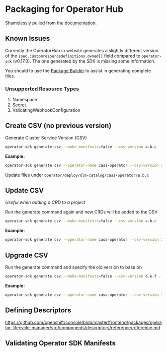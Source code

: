 # Packaging for Operator Hub

Shamelessly pulled from the [documentation](https://sdk.operatorframework.io/docs/olm-integration/generating-a-csv/).

## Known Issues

Currently the OperatorHub.io website generates a slightly different version of the `spec.customresourcedefinitions.owned[]` field compared to `operator-sdk` (v0.17.0). The one generated by the SDK is missing some information.

You should to use the [Package Builder](https://operatorhub.io/packages) to assist in generating complete files.

### Unsupported Resource Types
1. Namespace
2. Secret
3. ValidatingWebhookConfiguration

## Create CSV (no previous version)

Generate Cluster Service Version (CSV)

```bash
operator-sdk generate csv --make-manifests=false --csv-version a.b.c
```

**Example:**

```bash
operator-sdk generate csv --operator-name cass-operator --csv-version 1.0.0 --make-manifests=false
```

Update files under `operator/deploy/olm-catalog/cass-operator/a.b.c`

## Update CSV

_Useful when adding a CRD to a project_

Run the generate command again and new CRDs will be added to the CSV

```bash
operator-sdk generate csv --make-manifests=false --csv-version a.b.c
```

**Example:**

```bash
operator-sdk generate csv --operator-name cass-operator --csv-version 1.0.0 --make-manifests=false
```

## Upgrade CSV

Run the generate command and specify the old version to base on

```bash
operator-sdk generate csv --make-manifests=false --csv-version d.e.f --from-version a.b.c
```

**Example:**

```bash
operator-sdk generate csv --operator-name cass-operator --csv-version 1.1.0 --make-manifests=false --from-version 1.0.0
```

## Defining Descriptors

https://github.com/openshift/console/blob/master/frontend/packages/operator-lifecycle-manager/src/components/descriptors/reference/reference.md

## Validating Operator SDK Manifests
